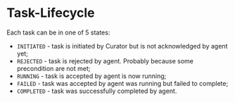 # Task-Lifecycle

Each task can be in one of 5 states:

* `INITIATED` - task is initiated by Curator but is not acknowledged by agent yet;
* `REJECTED` - task is rejected by agent. Probably because some precondition are not met;
* `RUNNING` - task is accepted by agent is now running;
* `FAILED` - task was accepted by agent was running but failed to complete;
* `COMPLETED` - task was successfully completed by agent.